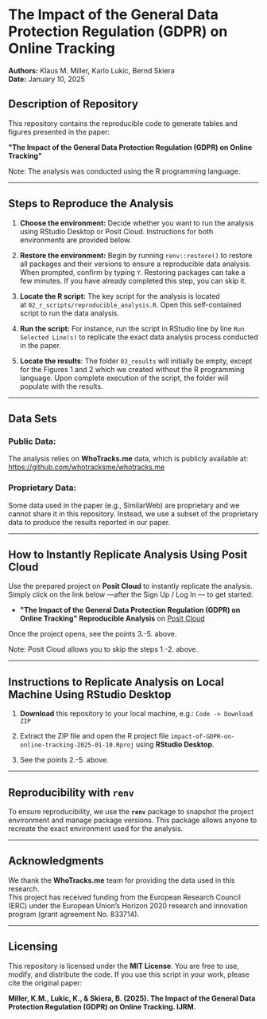 # The Impact of the General Data Protection Regulation (GDPR) on Online Tracking

**Authors:** Klaus M. Miller, Karlo Lukic, Bernd Skiera\
**Date:** January 10, 2025

## Description of Repository

This repository contains the reproducible code to generate tables and figures presented in the paper:

**"The Impact of the General Data Protection Regulation (GDPR) on Online Tracking"**

Note: The analysis was conducted using the R programming language.

------------------------------------------------------------------------

## Steps to Reproduce the Analysis

1.  **Choose the environment:** Decide whether you want to run the analysis using RStudio Desktop or Posit Cloud. Instructions for both environments are provided below.

2.  **Restore the environment:** Begin by running `renv::restore()` to restore all packages and their versions to ensure a reproducible data analysis. When prompted, confirm by typing `Y`. Restoring packages can take a few minutes. If you have already completed this step, you can skip it.

3.  **Locate the R script:** The key script for the analysis is located at `02_r_scripts/reproducible_analysis.R`. Open this self-contained script to run the data analysis.

4.  **Run the script:** For instance, run the script in RStudio line by line `Run Selected Line(s)` to replicate the exact data analysis process conducted in the paper.

5.  **Locate the results**: The folder `03_results` will initially be empty, except for the Figures 1 and 2 which we created without the R programming language. Upon complete execution of the script, the folder will populate with the results.

------------------------------------------------------------------------

## Data Sets

### Public Data:

The analysis relies on **WhoTracks.me** data, which is publicly available at: <https://github.com/whotracksme/whotracks.me>

### Proprietary Data:

Some data used in the paper (e.g., SimilarWeb) are proprietary and we cannot share it in this repository. Instead, we use a subset of the proprietary data to produce the results reported in our paper.

------------------------------------------------------------------------

## How to Instantly Replicate Analysis Using Posit Cloud

Use the prepared project on **Posit Cloud** to instantly replicate the analysis. Simply click on the link below —after the Sign Up / Log In — to get started:

-   **"The Impact of the General Data Protection Regulation (GDPR) on Online Tracking" Reproducible Analysis** on [Posit Cloud](#0)

Once the project opens, see the points 3.-5. above.

Note: Posit Cloud allows you to skip the steps 1.-2. above.

------------------------------------------------------------------------

## Instructions to Replicate Analysis on Local Machine Using RStudio Desktop

1.  **Download** this repository to your local machine, e.g.: `Code -> Download ZIP`

2.  Extract the ZIP file and open the R project file `impact-of-GDPR-on-online-tracking-2025-01-10.Rproj` using **RStudio Desktop**.

3.  See the points 2.-5. above.

------------------------------------------------------------------------

## Reproducibility with `renv`

To ensure reproducibility, we use the **`renv`** package to snapshot the project environment and manage package versions. This package allows anyone to recreate the exact environment used for the analysis.

------------------------------------------------------------------------

## Acknowledgments

We thank the **WhoTracks.me** team for providing the data used in this research.\
This project has received funding from the European Research Council (ERC) under the European Union’s Horizon 2020 research and innovation program (grant agreement No. 833714).

------------------------------------------------------------------------

## Licensing

This repository is licensed under the **MIT License**. You are free to use, modify, and distribute the code. If you use this script in your work, please cite the original paper:

**Miller, K.M., Lukic, K., & Skiera, B. (2025). The Impact of the General Data Protection Regulation (GDPR) on Online Tracking. IJRM.**
